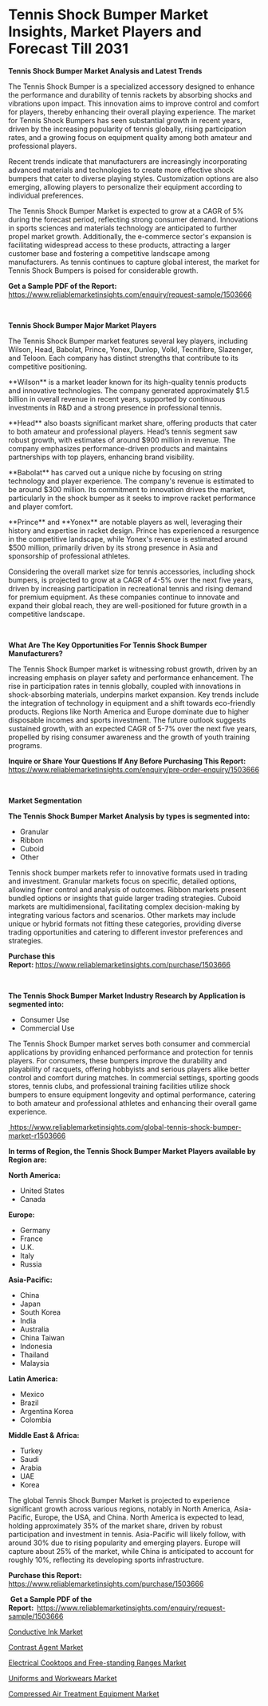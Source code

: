 <p><h1>Tennis Shock Bumper Market Insights, Market Players and Forecast Till 2031</h1></p><p><strong>Tennis Shock Bumper Market Analysis and Latest Trends</strong></p>
<p><p>The Tennis Shock Bumper is a specialized accessory designed to enhance the performance and durability of tennis rackets by absorbing shocks and vibrations upon impact. This innovation aims to improve control and comfort for players, thereby enhancing their overall playing experience. The market for Tennis Shock Bumpers has seen substantial growth in recent years, driven by the increasing popularity of tennis globally, rising participation rates, and a growing focus on equipment quality among both amateur and professional players. </p><p>Recent trends indicate that manufacturers are increasingly incorporating advanced materials and technologies to create more effective shock bumpers that cater to diverse playing styles. Customization options are also emerging, allowing players to personalize their equipment according to individual preferences.</p><p>The Tennis Shock Bumper Market is expected to grow at a CAGR of 5% during the forecast period, reflecting strong consumer demand. Innovations in sports sciences and materials technology are anticipated to further propel market growth. Additionally, the e-commerce sector's expansion is facilitating widespread access to these products, attracting a larger customer base and fostering a competitive landscape among manufacturers. As tennis continues to capture global interest, the market for Tennis Shock Bumpers is poised for considerable growth.</p></p>
<p><strong>Get a Sample PDF of the Report:&nbsp;</strong> <a href="https://www.reliablemarketinsights.com/enquiry/request-sample/1503666?utm_campaign=1338&utm_medium=2&utm_source=Github&utm_content=ia&utm_term=27092024&utm_id=tennis-shock-bumper">https://www.reliablemarketinsights.com/enquiry/request-sample/1503666</a></p>
<p>&nbsp;</p>
<p><strong>Tennis Shock Bumper Major Market Players</strong></p>
<p><p>The Tennis Shock Bumper market features several key players, including Wilson, Head, Babolat, Prince, Yonex, Dunlop, Volkl, Tecnifibre, Slazenger, and Teloon. Each company has distinct strengths that contribute to its competitive positioning.</p><p>**Wilson** is a market leader known for its high-quality tennis products and innovative technologies. The company generated approximately $1.5 billion in overall revenue in recent years, supported by continuous investments in R&D and a strong presence in professional tennis.</p><p>**Head** also boasts significant market share, offering products that cater to both amateur and professional players. Head’s tennis segment saw robust growth, with estimates of around $900 million in revenue. The company emphasizes performance-driven products and maintains partnerships with top players, enhancing brand visibility.</p><p>**Babolat** has carved out a unique niche by focusing on string technology and player experience. The company's revenue is estimated to be around $300 million. Its commitment to innovation drives the market, particularly in the shock bumper as it seeks to improve racket performance and player comfort.</p><p>**Prince** and **Yonex** are notable players as well, leveraging their history and expertise in racket design. Prince has experienced a resurgence in the competitive landscape, while Yonex's revenue is estimated around $500 million, primarily driven by its strong presence in Asia and sponsorship of professional athletes.</p><p>Considering the overall market size for tennis accessories, including shock bumpers, is projected to grow at a CAGR of 4-5% over the next five years, driven by increasing participation in recreational tennis and rising demand for premium equipment. As these companies continue to innovate and expand their global reach, they are well-positioned for future growth in a competitive landscape.</p></p>
<p>&nbsp;</p>
<p><strong>What Are The Key Opportunities For Tennis Shock Bumper Manufacturers?</strong></p>
<p><p>The Tennis Shock Bumper market is witnessing robust growth, driven by an increasing emphasis on player safety and performance enhancement. The rise in participation rates in tennis globally, coupled with innovations in shock-absorbing materials, underpins market expansion. Key trends include the integration of technology in equipment and a shift towards eco-friendly products. Regions like North America and Europe dominate due to higher disposable incomes and sports investment. The future outlook suggests sustained growth, with an expected CAGR of 5-7% over the next five years, propelled by rising consumer awareness and the growth of youth training programs.</p></p>
<p><strong>Inquire or Share Your Questions If Any Before Purchasing This Report:</strong> <a href="https://www.reliablemarketinsights.com/enquiry/pre-order-enquiry/1503666?utm_campaign=1338&utm_medium=2&utm_source=Github&utm_content=ia&utm_term=27092024&utm_id=tennis-shock-bumper">https://www.reliablemarketinsights.com/enquiry/pre-order-enquiry/1503666</a></p>
<p>&nbsp;</p>
<p><strong>Market Segmentation</strong></p>
<p><strong>The Tennis Shock Bumper Market Analysis by types is segmented into:</strong></p>
<p><ul><li>Granular</li><li>Ribbon</li><li>Cuboid</li><li>Other</li></ul></p>
<p><p>Tennis shock bumper markets refer to innovative formats used in trading and investment. Granular markets focus on specific, detailed options, allowing finer control and analysis of outcomes. Ribbon markets present bundled options or insights that guide larger trading strategies. Cuboid markets are multidimensional, facilitating complex decision-making by integrating various factors and scenarios. Other markets may include unique or hybrid formats not fitting these categories, providing diverse trading opportunities and catering to different investor preferences and strategies.</p></p>
<p><strong>Purchase this Report:&nbsp;</strong><a href="https://www.reliablemarketinsights.com/purchase/1503666?utm_campaign=1338&utm_medium=2&utm_source=Github&utm_content=ia&utm_term=27092024&utm_id=tennis-shock-bumper">https://www.reliablemarketinsights.com/purchase/1503666</a></p>
<p>&nbsp;</p>
<p><strong>The Tennis Shock Bumper Market Industry Research by Application is segmented into:</strong></p>
<p><ul><li>Consumer Use</li><li>Commercial Use</li></ul></p>
<p><p>The Tennis Shock Bumper market serves both consumer and commercial applications by providing enhanced performance and protection for tennis players. For consumers, these bumpers improve the durability and playability of racquets, offering hobbyists and serious players alike better control and comfort during matches. In commercial settings, sporting goods stores, tennis clubs, and professional training facilities utilize shock bumpers to ensure equipment longevity and optimal performance, catering to both amateur and professional athletes and enhancing their overall game experience.</p></p>
<p><a href="https://www.reliablemarketinsights.com/global-tennis-shock-bumper-market-r1503666?utm_campaign=1338&utm_medium=2&utm_source=Github&utm_content=ia&utm_term=27092024&utm_id=tennis-shock-bumper">&nbsp;https://www.reliablemarketinsights.com/global-tennis-shock-bumper-market-r1503666</a></p>
<p><strong>In terms of Region, the Tennis Shock Bumper Market Players available by Region are:</strong></p>
<p>
    <p> <strong> North America: </strong>
        <ul>
            <li>United States</li>
            <li>Canada</li>
        </ul>
        </p> 
    <p> <strong> Europe: </strong>
        <ul>
            <li>Germany</li>
            <li>France</li>
            <li>U.K.</li>
            <li>Italy</li>
            <li>Russia</li>
        </ul>
        </p> 
    <p> <strong> Asia-Pacific: </strong>
        <ul>
            <li>China</li>
            <li>Japan</li>
            <li>South Korea</li>
            <li>India</li>
            <li>Australia</li>
            <li>China Taiwan</li>
            <li>Indonesia</li>
            <li>Thailand</li>
            <li>Malaysia</li>
        </ul>
        </p> 
    <p> <strong> Latin America: </strong>
        <ul>
            <li>Mexico</li>
            <li>Brazil</li>
            <li>Argentina Korea</li>
            <li>Colombia</li>
        </ul>
        </p> 
    <p> <strong> Middle East & Africa: </strong>
        <ul>
            <li>Turkey</li>
            <li>Saudi</li>
            <li>Arabia</li>
            <li>UAE</li>
            <li>Korea</li>
        </ul>
    </p>
    </p>
<p><p>The global Tennis Shock Bumper Market is projected to experience significant growth across various regions, notably in North America, Asia-Pacific, Europe, the USA, and China. North America is expected to lead, holding approximately 35% of the market share, driven by robust participation and investment in tennis. Asia-Pacific will likely follow, with around 30% due to rising popularity and emerging players. Europe will capture about 25% of the market, while China is anticipated to account for roughly 10%, reflecting its developing sports infrastructure.</p></p>
<p><strong>Purchase this Report: </strong><a href="https://www.reliablemarketinsights.com/purchase/1503666?utm_campaign=1338&utm_medium=2&utm_source=Github&utm_content=ia&utm_term=27092024&utm_id=tennis-shock-bumper">https://www.reliablemarketinsights.com/purchase/1503666</a></p>
<p>&nbsp;<strong>Get a Sample PDF of the Report:&nbsp;&nbsp;</strong><a href="https://www.reliablemarketinsights.com/enquiry/request-sample/1503666?utm_campaign=1338&utm_medium=2&utm_source=Github&utm_content=ia&utm_term=27092024&utm_id=tennis-shock-bumper">https://www.reliablemarketinsights.com/enquiry/request-sample/1503666</a></p>
<p><strong></strong></p>
<p><p><a href="https://www.linkedin.com/pulse/conductive-ink-market-outlook-forecast-from-2024-2031-kuznets-s8e0c?trackingId=Trh%2BBsbyTDKmRfPsnIuyhg%3D%3D&utm_campaign=1338&utm_medium=2&utm_source=Github&utm_content=ia&utm_term=27092024&utm_id=tennis-shock-bumper">Conductive Ink Market</a></p><p><a href="https://www.linkedin.com/pulse/contrast-agent-market-global-insights-sales-trends-2024-2031-8jusc?trackingId=GQ%2B1lGFbTtKwoH5ISktrTQ%3D%3D&utm_campaign=1338&utm_medium=2&utm_source=Github&utm_content=ia&utm_term=27092024&utm_id=tennis-shock-bumper">Contrast Agent Market</a></p><p><a href="https://issuu.com/reportprime-2/docs/electrical-cooktops-and-free-standi_f4920b8b8f5ad4?utm_campaign=1338&utm_medium=2&utm_source=Github&utm_content=ia&utm_term=27092024&utm_id=tennis-shock-bumper">Electrical Cooktops and Free-standing Ranges Market</a></p><p><a href="https://issuu.com/reportprime-2/docs/uniforms-and-workwears-market-size-_c900e05f248400?utm_campaign=1338&utm_medium=2&utm_source=Github&utm_content=ia&utm_term=27092024&utm_id=tennis-shock-bumper">Uniforms and Workwears Market</a></p><p><a href="https://www.linkedin.com/pulse/evaluating-global-compressed-air-treatment-equipment-market-trends-lhsec?trackingId=8OgIpBqGTXi8b6YW71%2B3NQ%3D%3D&utm_campaign=1338&utm_medium=2&utm_source=Github&utm_content=ia&utm_term=27092024&utm_id=tennis-shock-bumper">Compressed Air Treatment Equipment Market</a></p></p>